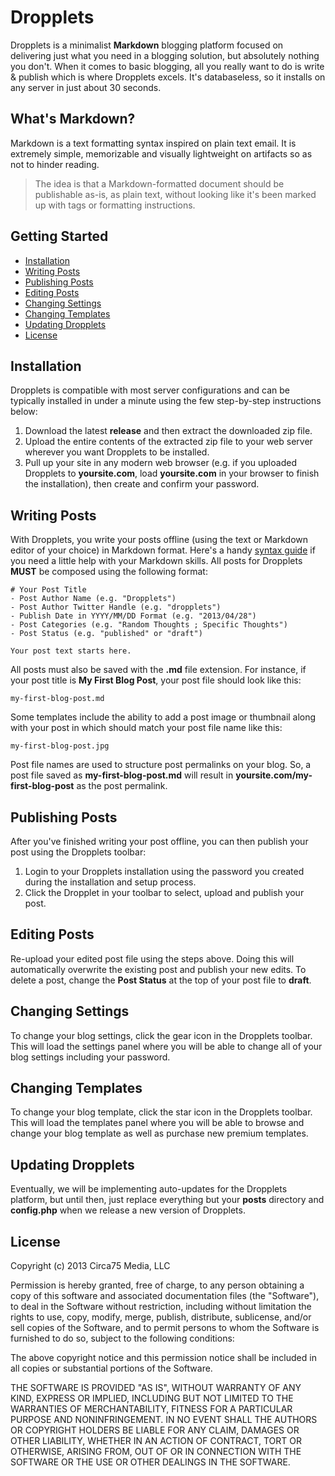 Dropplets
=========

Dropplets is a minimalist **Markdown** blogging platform focused on delivering just what you need in a blogging solution, but absolutely nothing you don't. When it comes to basic blogging, all you really want to do is write & publish which is where Dropplets excels. It's databaseless, so it installs on any server in just about 30 seconds. 

## What's Markdown?
Markdown is a text formatting syntax inspired on plain text email. It is extremely simple, memorizable and visually lightweight on artifacts so as not to hinder reading.

> The idea is that a Markdown-formatted document should be publishable as-is, as plain text, without looking like it's been marked up with tags or formatting instructions.

## Getting Started
- [Installation](#installation)
- [Writing Posts](#writing-posts)
- [Publishing Posts](#publishing-posts)
- [Editing Posts](#editing-posts)
- [Changing Settings](#changing-settings)
- [Changing Templates](#changing-templates)
- [Updating Dropplets](#updating-dropplets)
- [License](#license)

## Installation
Dropplets is compatible with most server configurations and can be typically installed in under a minute using the few step-by-step instructions below:

1. Download the latest **release** and then extract the downloaded zip file.
3. Upload the entire contents of the extracted zip file to your web server wherever you want Dropplets to be installed. 
4. Pull up your site in any modern web browser (e.g. if you uploaded Dropplets to **yoursite.com**, load **yoursite.com** in your browser to finish the installation), then create and confirm your password.

## Writing Posts
With Dropplets, you write your posts offline (using the text or Markdown editor of your choice) in Markdown format. Here's a handy [syntax guide](https://github.com/circa75/dropplets/wiki/Markdown-Syntax-Guide) if you need a little help with your Markdown skills. All posts for Dropplets **MUST** be composed using the following format:

    # Your Post Title
    - Post Author Name (e.g. "Dropplets")
    - Post Author Twitter Handle (e.g. "dropplets")
    - Publish Date in YYYY/MM/DD Format (e.g. "2013/04/28")
    - Post Categories (e.g. "Random Thoughts ; Specific Thoughts")
    - Post Status (e.g. "published" or "draft")

    Your post text starts here. 
    
All posts must also be saved with the **.md** file extension. For instance, if your post title is **My First Blog Post**, your post file should look like this:

    my-first-blog-post.md

Some templates include the ability to add a post image or thumbnail along with your post in which should match your post file name like this:

    my-first-blog-post.jpg

Post file names are used to structure post permalinks on your blog. So, a post file saved as **my-first-blog-post.md** will result in **yoursite.com/my-first-blog-post** as the post permalink.

## Publishing Posts
After you've finished writing your post offline, you can then publish your post using the Dropplets toolbar:

1. Login to your Dropplets installation using the password you created during the installation and setup process.
2. Click the Dropplet in your toolbar to select, upload and publish your post.

## Editing Posts
Re-upload your edited post file using the steps above. Doing this will automatically overwrite the existing post and publish your new edits. To delete a post, change the **Post Status** at the top of your post file to **draft**.

## Changing Settings
To change your blog settings, click the gear icon in the Dropplets toolbar. This will load the settings panel where you will be able to change all of your blog settings including your password.

## Changing Templates
To change your blog template, click the star icon in the Dropplets toolbar. This will load the templates panel where you will be able to browse and change your blog template as well as purchase new premium templates.

## Updating Dropplets
Eventually, we will be implementing auto-updates for the Dropplets platform, but until then, just replace everything but your **posts** directory and **config.php** when we release a new version of Dropplets.

## License
Copyright (c) 2013 Circa75 Media, LLC

Permission is hereby granted, free of charge, to any person obtaining a copy of this software and associated documentation files (the "Software"), to deal in the Software without restriction, including without limitation the rights to use, copy, modify, merge, publish, distribute, sublicense, and/or sell copies of the Software, and to permit persons to whom the Software is furnished to do so, subject to the following conditions:

The above copyright notice and this permission notice shall be included in all copies or substantial portions of the Software.

THE SOFTWARE IS PROVIDED "AS IS", WITHOUT WARRANTY OF ANY KIND, EXPRESS OR IMPLIED, INCLUDING BUT NOT LIMITED TO THE WARRANTIES OF MERCHANTABILITY, FITNESS FOR A PARTICULAR PURPOSE AND NONINFRINGEMENT. IN NO EVENT SHALL THE AUTHORS OR COPYRIGHT HOLDERS BE LIABLE FOR ANY CLAIM, DAMAGES OR OTHER LIABILITY, WHETHER IN AN ACTION OF CONTRACT, TORT OR OTHERWISE, ARISING FROM, OUT OF OR IN CONNECTION WITH THE SOFTWARE OR THE USE OR OTHER DEALINGS IN THE SOFTWARE.
